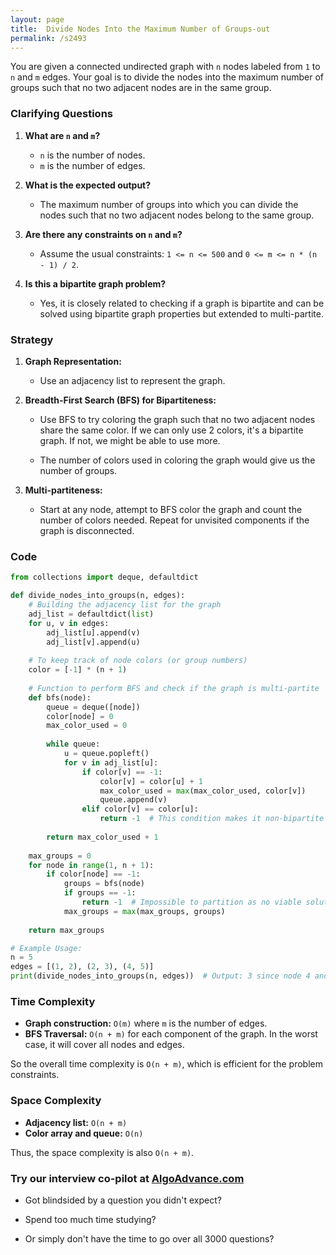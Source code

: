 ```yaml
---
layout: page
title:  Divide Nodes Into the Maximum Number of Groups-out
permalink: /s2493
---
```


You are given a connected undirected graph with `n` nodes labeled from `1` to `n` and `m` edges. Your goal is to divide the nodes into the maximum number of groups such that no two adjacent nodes are in the same group.

### Clarifying Questions

1. **What are `n` and `m`?**
   - `n` is the number of nodes.
   - `m` is the number of edges.

2. **What is the expected output?**
   - The maximum number of groups into which you can divide the nodes such that no two adjacent nodes belong to the same group.

3. **Are there any constraints on `n` and `m`?**
   - Assume the usual constraints: `1 <= n <= 500` and `0 <= m <= n * (n - 1) / 2`.

4. **Is this a bipartite graph problem?**
   - Yes, it is closely related to checking if a graph is bipartite and can be solved using bipartite graph properties but extended to multi-partite.

### Strategy

1. **Graph Representation:**
   - Use an adjacency list to represent the graph.

2. **Breadth-First Search (BFS) for Bipartiteness:**
   - Use BFS to try coloring the graph such that no two adjacent nodes share the same color. If we can only use 2 colors, it's a bipartite graph. If not, we might be able to use more.

   - The number of colors used in coloring the graph would give us the number of groups.

3. **Multi-partiteness:**
   - Start at any node, attempt to BFS color the graph and count the number of colors needed. Repeat for unvisited components if the graph is disconnected.

### Code

```python
from collections import deque, defaultdict

def divide_nodes_into_groups(n, edges):
    # Building the adjacency list for the graph
    adj_list = defaultdict(list)
    for u, v in edges:
        adj_list[u].append(v)
        adj_list[v].append(u)
    
    # To keep track of node colors (or group numbers)
    color = [-1] * (n + 1)
    
    # Function to perform BFS and check if the graph is multi-partite
    def bfs(node):
        queue = deque([node])
        color[node] = 0
        max_color_used = 0
        
        while queue:
            u = queue.popleft()
            for v in adj_list[u]:
                if color[v] == -1:
                    color[v] = color[u] + 1
                    max_color_used = max(max_color_used, color[v])
                    queue.append(v)
                elif color[v] == color[u]:
                    return -1  # This condition makes it non-bipartite
        
        return max_color_used + 1
    
    max_groups = 0
    for node in range(1, n + 1):
        if color[node] == -1:
            groups = bfs(node)
            if groups == -1:
                return -1  # Impossible to partition as no viable solution
            max_groups = max(max_groups, groups)
    
    return max_groups

# Example Usage:
n = 5
edges = [(1, 2), (2, 3), (4, 5)]
print(divide_nodes_into_groups(n, edges))  # Output: 3 since node 4 and 5 form their own group which increases it to 3 groups.
```

### Time Complexity

- **Graph construction:** `O(m)` where `m` is the number of edges.
- **BFS Traversal:** `O(n + m)` for each component of the graph. In the worst case, it will cover all nodes and edges.

So the overall time complexity is `O(n + m)`, which is efficient for the problem constraints.

### Space Complexity

- **Adjacency list:** `O(n + m)`
- **Color array and queue:** `O(n)`

Thus, the space complexity is also `O(n + m)`.


### Try our interview co-pilot at [AlgoAdvance.com](https://algoAdvance.com)

- Got blindsided by a question you didn't expect?

- Spend too much time studying?

- Or simply don't have the time to go over all 3000 questions?

